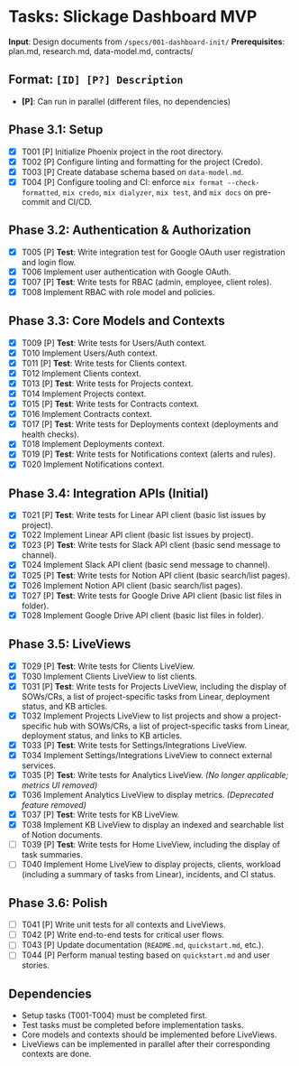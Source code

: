 # Tasks: Slickage Dashboard MVP

**Input**: Design documents from `/specs/001-dashboard-init/`
**Prerequisites**: plan.md, research.md, data-model.md, contracts/

## Format: `[ID] [P?] Description`
- **[P]**: Can run in parallel (different files, no dependencies)

## Phase 3.1: Setup
- [x] T001 [P] Initialize Phoenix project in the root directory.
- [x] T002 [P] Configure linting and formatting for the project (Credo).
- [x] T003 [P] Create database schema based on `data-model.md`.
- [x] T004 [P] Configure tooling and CI: enforce `mix format --check-formatted`, `mix credo`, `mix dialyzer`, `mix test`, and `mix docs` on pre-commit and CI/CD.

## Phase 3.2: Authentication & Authorization
 - [x] T005 [P] **Test**: Write integration test for Google OAuth user registration and login flow.
 - [x] T006 Implement user authentication with Google OAuth.
 - [x] T007 [P] **Test**: Write tests for RBAC (admin, employee, client roles).
 - [x] T008 Implement RBAC with role model and policies.

## Phase 3.3: Core Models and Contexts
- [x] T009 [P] **Test**: Write tests for Users/Auth context.
- [x] T010 Implement Users/Auth context.
- [x] T011 [P] **Test**: Write tests for Clients context.
- [x] T012 Implement Clients context.
- [x] T013 [P] **Test**: Write tests for Projects context.
- [x] T014 Implement Projects context.
- [x] T015 [P] **Test**: Write tests for Contracts context.
- [x] T016 Implement Contracts context.
- [x] T017 [P] **Test**: Write tests for Deployments context (deployments and health checks).
- [x] T018 Implement Deployments context.
- [x] T019 [P] **Test**: Write tests for Notifications context (alerts and rules).
- [x] T020 Implement Notifications context.

## Phase 3.4: Integration APIs (Initial)
- [x] T021 [P] **Test**: Write tests for Linear API client (basic list issues by project).
- [x] T022 Implement Linear API client (basic list issues by project).
- [x] T023 [P] **Test**: Write tests for Slack API client (basic send message to channel).
- [x] T024 Implement Slack API client (basic send message to channel).
- [x] T025 [P] **Test**: Write tests for Notion API client (basic search/list pages).
- [x] T026 Implement Notion API client (basic search/list pages).
- [x] T027 [P] **Test**: Write tests for Google Drive API client (basic list files in folder).
- [x] T028 Implement Google Drive API client (basic list files in folder).

## Phase 3.5: LiveViews
- [x] T029 [P] **Test**: Write tests for Clients LiveView.
- [x] T030 Implement Clients LiveView to list clients.
- [x] T031 [P] **Test**: Write tests for Projects LiveView, including the display of SOWs/CRs, a list of project-specific tasks from Linear, deployment status, and KB articles.
- [x] T032 Implement Projects LiveView to list projects and show a project-specific hub with SOWs/CRs, a list of project-specific tasks from Linear, deployment status, and links to KB articles.
- [x] T033 [P] **Test**: Write tests for Settings/Integrations LiveView.
- [x] T034 Implement Settings/Integrations LiveView to connect external services.
- [x] T035 [P] **Test**: Write tests for Analytics LiveView. *(No longer applicable; metrics UI removed)*
- [x] T036 Implement Analytics LiveView to display metrics. *(Deprecated feature removed)*
- [x] T037 [P] **Test**: Write tests for KB LiveView.
- [x] T038 Implement KB LiveView to display an indexed and searchable list of Notion documents.
- [ ] T039 [P] **Test**: Write tests for Home LiveView, including the display of task summaries.
- [ ] T040 Implement Home LiveView to display projects, clients, workload (including a summary of tasks from Linear), incidents, and CI status.

## Phase 3.6: Polish
- [ ] T041 [P] Write unit tests for all contexts and LiveViews.
- [ ] T042 [P] Write end-to-end tests for critical user flows.
- [ ] T043 [P] Update documentation (`README.md`, `quickstart.md`, etc.).
- [ ] T044 [P] Perform manual testing based on `quickstart.md` and user stories.

## Dependencies
- Setup tasks (T001-T004) must be completed first.
- Test tasks must be completed before implementation tasks.
- Core models and contexts should be implemented before LiveViews.
- LiveViews can be implemented in parallel after their corresponding contexts are done.
